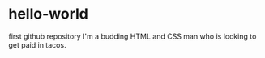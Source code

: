 # hello-world
first github repository
I'm a budding HTML and CSS man who is looking to get paid in tacos. 
